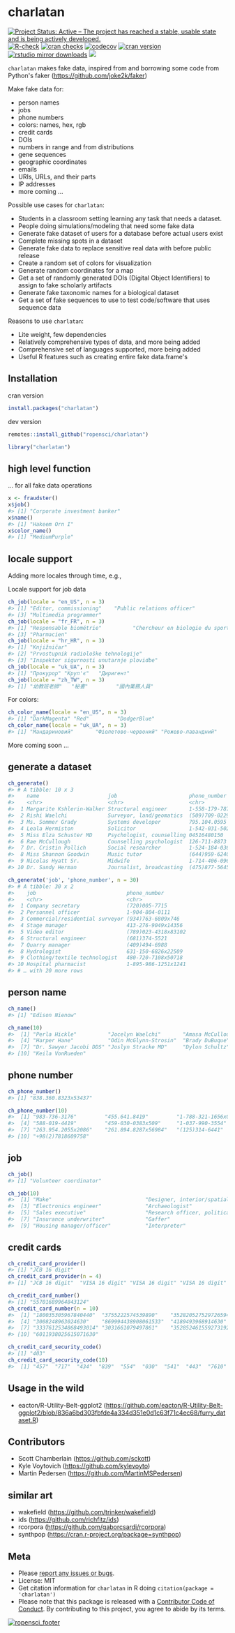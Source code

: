 charlatan
=========



[![Project Status: Active – The project has reached a stable, usable state and is being actively developed.](https://www.repostatus.org/badges/latest/active.svg)](https://www.repostatus.org/#active)
[![R-check](https://github.com/ropensci/charlatan/workflows/R-check/badge.svg)](https://github.com/ropensci/charlatan/actions?query=workflow%3AR-check)
[![cran checks](https://cranchecks.info/badges/worst/charlatan)](https://cranchecks.info/pkgs/charlatan)
[![codecov](https://codecov.io/gh/ropensci/charlatan/branch/master/graph/badge.svg)](https://codecov.io/gh/ropensci/charlatan)
[![cran version](https://www.r-pkg.org/badges/version/charlatan)](https://cran.r-project.org/package=charlatan)
[![rstudio mirror downloads](https://cranlogs.r-pkg.org/badges/charlatan)](https://github.com/metacran/cranlogs.app)
[![](https://badges.ropensci.org/94_status.svg)](https://github.com/ropensci/onboarding/issues/94)

`charlatan` makes fake data, inspired from and borrowing some code from Python's faker (https://github.com/joke2k/faker)

Make fake data for:

* person names
* jobs
* phone numbers
* colors: names, hex, rgb
* credit cards
* DOIs
* numbers in range and from distributions
* gene sequences
* geographic coordinates
* emails
* URIs, URLs, and their parts
* IP addresses
* more coming ...

Possible use cases for `charlatan`:

* Students in a classroom setting learning any task that needs a dataset.
* People doing simulations/modeling that need some fake data
* Generate fake dataset of users for a database before actual users exist
* Complete missing spots in a dataset
* Generate fake data to replace sensitive real data with before public release
* Create a random set of colors for visualization
* Generate random coordinates for a map
* Get a set of randomly generated DOIs (Digital Object Identifiers) to
assign to fake scholarly artifacts
* Generate fake taxonomic names for a biological dataset
* Get a set of fake sequences to use to test code/software that uses
sequence data

Reasons to use `charlatan`:

* Lite weight, few dependencies
* Relatively comprehensive types of data, and more being added
* Comprehensive set of languages supported, more being added
* Useful R features such as creating entire fake data.frame's

## Installation

cran version


```r
install.packages("charlatan")
```

dev version


```r
remotes::install_github("ropensci/charlatan")
```


```r
library("charlatan")
```

## high level function

... for all fake data operations


```r
x <- fraudster()
x$job()
#> [1] "Corporate investment banker"
x$name()
#> [1] "Hakeem Orn I"
x$color_name()
#> [1] "MediumPurple"
```

## locale support

Adding more locales through time, e.g.,

Locale support for job data


```r
ch_job(locale = "en_US", n = 3)
#> [1] "Editor, commissioning"    "Public relations officer"
#> [3] "Multimedia programmer"
ch_job(locale = "fr_FR", n = 3)
#> [1] "Responsable biométrie"          "Chercheur en biologie du sport"
#> [3] "Pharmacien"
ch_job(locale = "hr_HR", n = 3)
#> [1] "Knjižničar"                             
#> [2] "Prvostupnik radiološke tehnologije"     
#> [3] "Inspektor sigurnosti unutarnje plovidbe"
ch_job(locale = "uk_UA", n = 3)
#> [1] "Прокурор" "Круп'є"   "Диригент"
ch_job(locale = "zh_TW", n = 3)
#> [1] "幼教班老師"   "秘書"         "國內業務人員"
```

For colors:


```r
ch_color_name(locale = "en_US", n = 3)
#> [1] "DarkMagenta" "Red"         "DodgerBlue"
ch_color_name(locale = "uk_UA", n = 3)
#> [1] "Мандариновий"       "Фіолетово-червоний" "Рожево-лавандний"
```

More coming soon ...

## generate a dataset


```r
ch_generate()
#> # A tibble: 10 x 3
#>    name                      job                       phone_number       
#>    <chr>                     <chr>                     <chr>              
#>  1 Margarite Kshlerin-Walker Structural engineer       1-558-179-7876     
#>  2 Rishi Waelchi             Surveyor, land/geomatics  (509)709-0229x80237
#>  3 Ms. Sommer Grady          Systems developer         795.104.0595       
#>  4 Leala Hermiston           Solicitor                 1-542-031-5029x6107
#>  5 Miss Elza Schuster MD     Psychologist, counselling 04516480150        
#>  6 Rae McCullough            Counselling psychologist  126-711-8873       
#>  7 Dr. Cristin Pollich       Social researcher         1-524-184-0363     
#>  8 Miss Shannon Goodwin      Music tutor               (644)959-6240x866  
#>  9 Nicolas Hyatt Sr.         Midwife                   1-714-406-0968     
#> 10 Dr. Sandy Herman          Journalist, broadcasting  (475)877-5645
```


```r
ch_generate('job', 'phone_number', n = 30)
#> # A tibble: 30 x 2
#>    job                             phone_number       
#>    <chr>                           <chr>              
#>  1 Company secretary               (720)005-7715      
#>  2 Personnel officer               1-904-804-0111     
#>  3 Commercial/residential surveyor (934)763-6809x746  
#>  4 Stage manager                   413-276-9049x14356 
#>  5 Video editor                    (789)023-4318x83102
#>  6 Structural engineer             (681)374-5521      
#>  7 Quarry manager                  (409)494-6988      
#>  8 Hydrologist                     631-150-6826x22509 
#>  9 Clothing/textile technologist   480-720-7108x50718 
#> 10 Hospital pharmacist             1-895-986-1251x1241
#> # … with 20 more rows
```


## person name


```r
ch_name()
#> [1] "Edison Nienow"
```


```r
ch_name(10)
#>  [1] "Perla Hickle"          "Jocelyn Waelchi"       "Amasa McCullough"     
#>  [4] "Harper Hane"           "Odin McGlynn-Strosin"  "Brady DuBuque"        
#>  [7] "Dr. Sawyer Jacobi DDS" "Joslyn Stracke MD"     "Dylon Schultz"        
#> [10] "Keila VonRueden"
```


## phone number


```r
ch_phone_number()
#> [1] "838.360.8323x53437"
```


```r
ch_phone_number(10)
#>  [1] "983-736-3176"         "455.641.8419"         "1-788-321-1656x05254"
#>  [4] "588-019-4419"         "459-030-0383x509"     "1-037-990-3554"      
#>  [7] "263.954.2055x2086"    "261.894.8287x56984"   "(125)314-6441"       
#> [10] "+98(2)7818609758"
```

## job


```r
ch_job()
#> [1] "Volunteer coordinator"
```


```r
ch_job(10)
#>  [1] "Make"                              "Designer, interior/spatial"       
#>  [3] "Electronics engineer"              "Archaeologist"                    
#>  [5] "Sales executive"                   "Research officer, political party"
#>  [7] "Insurance underwriter"             "Gaffer"                           
#>  [9] "Housing manager/officer"           "Interpreter"
```

## credit cards


```r
ch_credit_card_provider()
#> [1] "JCB 16 digit"
ch_credit_card_provider(n = 4)
#> [1] "JCB 16 digit"  "VISA 16 digit" "VISA 16 digit" "VISA 16 digit"
```


```r
ch_credit_card_number()
#> [1] "55701689964843124"
ch_credit_card_number(n = 10)
#>  [1] "180035305967840440"  "3755222574539890"    "3528205275297265945"
#>  [4] "3008248963024630"    "869994438908061533"  "4189493968914630"   
#>  [7] "3337612534868493014" "3031661079497861"    "3528524615592731923"
#> [10] "6011938025615071630"
```


```r
ch_credit_card_security_code()
#> [1] "403"
ch_credit_card_security_code(10)
#>  [1] "457"  "717"  "434"  "839"  "554"  "030"  "541"  "443"  "7610" "984"
```

## Usage in the wild

- eacton/R-Utility-Belt-ggplot2 (https://github.com/eacton/R-Utility-Belt-ggplot2/blob/836a6bd303fbfde4a334d351e0d1c63f71c4ec68/furry_dataset.R)


## Contributors

* Scott Chamberlain (https://github.com/sckott)
* Kyle Voytovich (https://github.com/kylevoyto)
* Martin Pedersen (https://github.com/MartinMSPedersen)

## similar art

* wakefield (https://github.com/trinker/wakefield)
* ids (https://github.com/richfitz/ids)
* rcorpora (https://github.com/gaborcsardi/rcorpora)
* synthpop (https://cran.r-project.org/package=synthpop)

## Meta

* Please [report any issues or bugs](https://github.com/ropensci/charlatan/issues).
* License: MIT
* Get citation information for `charlatan` in R doing `citation(package = 'charlatan')`
* Please note that this package is released with a [Contributor Code of Conduct](https://ropensci.org/code-of-conduct/). By contributing to this project, you agree to abide by its terms.

[![ropensci_footer](https://ropensci.org/public_images/github_footer.png)](https://ropensci.org)
